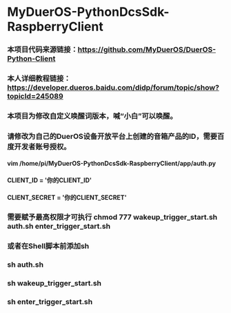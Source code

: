 # MyDuerOS-PythonDcsSdk-RaspberryClient
### 本项目代码来源链接：https://github.com/MyDuerOS/DuerOS-Python-Client
### 本人详细教程链接： https://developer.dueros.baidu.com/didp/forum/topic/show?topicId=245089
### 本项目为修改自定义唤醒词版本，喊“小白”可以唤醒。
### 请修改为自己的DuerOS设备开放平台上创建的音箱产品的ID，需要百度开发者账号授权。
#### vim /home/pi/MyDuerOS-PythonDcsSdk-RaspberryClient/app/auth.py
#### CLIENT_ID = '你的CLIENT_ID'
#### CLIENT_SECRET = '你的CLIENT_SECRET'
### 需要赋予最高权限才可执行 chmod 777 wakeup_trigger_start.sh auth.sh enter_trigger_start.sh 
### 或者在Shell脚本前添加sh
### sh auth.sh
### sh wakeup_trigger_start.sh
### sh enter_trigger_start.sh
